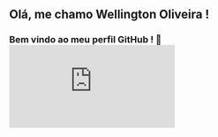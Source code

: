 ## Olá, me chamo Wellington Oliveira ! 
### Bem vindo ao meu perfil GitHub ! 👋![olaimagem](https://www.imagensanimadas.com/img-oi-e-ola-imagem-animada-0067-100156.htm#linkit)

